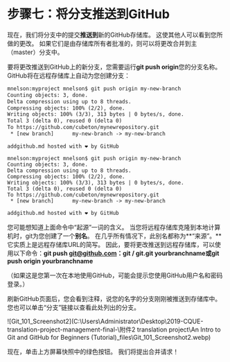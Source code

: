 # 步骤七：将分支推送到GitHub

现在，我们将分支中的提交**推送到**新的GitHub存储库。 这使其他人可以看到您所做的更改。 如果它们是由存储库所有者批准的，则可以将更改合并到主（master）分支中。

要将更改推送到GitHub上的新分支，您需要运行**git push origin**您的分支名称。 GitHub将在远程存储库上自动为您创建分支：

```html
mnelson:myproject mnelson$ git push origin my-new-branch
Counting objects: 3, done.
Delta compression using up to 8 threads.
Compressing objects: 100% (2/2), done.
Writing objects: 100% (3/3), 313 bytes | 0 bytes/s, done.
Total 3 (delta 0), reused 0 (delta 0)
To https://github.com/cubeton/mynewrepository.git
 * [new branch]      my-new-branch -> my-new-branch
```

```
addgithub.md hosted with ❤ by GitHub
```

```
mnelson:myproject mnelson$ git push origin my-new-branch
Counting objects: 3, done.
Delta compression using up to 8 threads.
Compressing objects: 100% (2/2), done.
Writing objects: 100% (3/3), 313 bytes | 0 bytes/s, done.
Total 3 (delta 0), reused 0 (delta 0)
To https://github.com/cubeton/mynewrepository.git
 * [new branch]      my-new-branch -> my-new-branch
```

```html
addgithub.md hosted with ❤ by GitHub
```

您可能想知道上面命令中“起源”一词的含义。 当您将远程存储库克隆到本地计算机时，git为您创建了一个**别名**。 在几乎所有情况下，此别名都称为**“来源”。** 它实质上是远程存储库URL的简写。 因此，要将更改推送到远程存储库，可以使用以下命令：**git push git@github.com：git / git.git yourbranchname或git push origin yourbranchname**

（如果这是您第一次在本地使用GitHub，可能会提示您使用GitHub用户名和密码登录。）

刷新GitHub页面后，您会看到注释，说您的名字的分支刚刚被推送到存储库中。 您也可以单击“分支”链接以查看此处列出的分支。

![Git_101_Screenshot2](C:\Users\Administrator\Desktop\2019-CQUE-translation-project-management-final-\附件2 translation project\An Intro to Git and GitHub for Beginners (Tutorial)_files\Git_101_Screenshot2.webp)

现在，单击上方屏幕快照中的绿色按钮。 我们将提出合并请求！